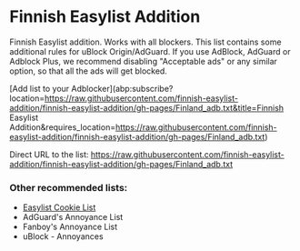 # Finnish Easylist Addition

Finnish Easylist addition. Works with all blockers. This list contains some additional rules for uBlock Origin/AdGuard. If you use AdBlock, AdGuard or Adblock Plus, we recommend disabling "Acceptable ads" or any similar option, so that all the ads will get blocked.

[Add list to your Adblocker](abp:subscribe?location=https://raw.githubusercontent.com/finnish-easylist-addition/finnish-easylist-addition/gh-pages/Finland_adb.txt&title=Finnish Easylist Addition&requires_location=https://raw.githubusercontent.com/finnish-easylist-addition/finnish-easylist-addition/gh-pages/Finland_adb.txt)

Direct URL to the list: https://raw.githubusercontent.com/finnish-easylist-addition/finnish-easylist-addition/gh-pages/Finland_adb.txt



### Other recommended lists:

* [Easylist Cookie List](https://subscribe.adblockplus.org/?location=https://secure.fanboy.co.nz/fanboy-cookiemonster.txt&title=Easylist%20Cookie&src=fi-ann "Subscribe Easylist Cookie List")
* AdGuard's Annoyance List
* Fanboy's Annoyance List
* uBlock - Annoyances
